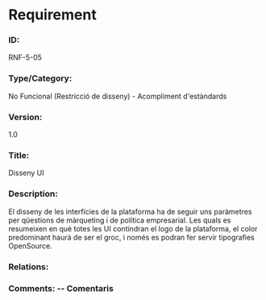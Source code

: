 # Requirement 

### ID: 
RNF-5-05

### Type/Category: 
No Funcional (Restricció de disseny) - Acompliment d'estàndards

### Version: 
1.0

### Title: 
Disseny UI

### Description: 
El disseny de les interfícies de la plataforma ha de seguir uns paràmetres per qüestions de màrqueting i de política empresarial. Les quals es resumeixen en què totes les UI contindran el logo de la plataforma, el color predominant haurà de ser el groc, i només es podran fer servir tipografies OpenSource.

### Relations: 


### Comments: -- Comentaris
